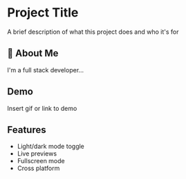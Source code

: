 
# Project Title

A brief description of what this project does and who it's for


## 🚀 About Me
I'm a full stack developer...


## Demo

Insert gif or link to demo


## Features

- Light/dark mode toggle
- Live previews
- Fullscreen mode
- Cross platform


